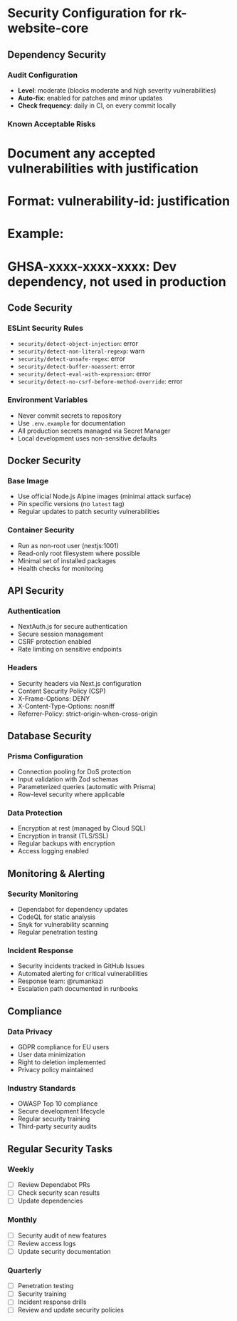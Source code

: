 # Security Configuration for rk-website-core

## Dependency Security

### Audit Configuration

- **Level**: moderate (blocks moderate and high severity vulnerabilities)
- **Auto-fix**: enabled for patches and minor updates
- **Check frequency**: daily in CI, on every commit locally

### Known Acceptable Risks

# Document any accepted vulnerabilities with justification

# Format: vulnerability-id: justification

# Example:

# GHSA-xxxx-xxxx-xxxx: Dev dependency, not used in production

## Code Security

### ESLint Security Rules

- `security/detect-object-injection`: error
- `security/detect-non-literal-regexp`: warn
- `security/detect-unsafe-regex`: error
- `security/detect-buffer-noassert`: error
- `security/detect-eval-with-expression`: error
- `security/detect-no-csrf-before-method-override`: error

### Environment Variables

- Never commit secrets to repository
- Use `.env.example` for documentation
- All production secrets managed via Secret Manager
- Local development uses non-sensitive defaults

## Docker Security

### Base Image

- Use official Node.js Alpine images (minimal attack surface)
- Pin specific versions (no `latest` tag)
- Regular updates to patch security vulnerabilities

### Container Security

- Run as non-root user (nextjs:1001)
- Read-only root filesystem where possible
- Minimal set of installed packages
- Health checks for monitoring

## API Security

### Authentication

- NextAuth.js for secure authentication
- Secure session management
- CSRF protection enabled
- Rate limiting on sensitive endpoints

### Headers

- Security headers via Next.js configuration
- Content Security Policy (CSP)
- X-Frame-Options: DENY
- X-Content-Type-Options: nosniff
- Referrer-Policy: strict-origin-when-cross-origin

## Database Security

### Prisma Configuration

- Connection pooling for DoS protection
- Input validation with Zod schemas
- Parameterized queries (automatic with Prisma)
- Row-level security where applicable

### Data Protection

- Encryption at rest (managed by Cloud SQL)
- Encryption in transit (TLS/SSL)
- Regular backups with encryption
- Access logging enabled

## Monitoring & Alerting

### Security Monitoring

- Dependabot for dependency updates
- CodeQL for static analysis
- Snyk for vulnerability scanning
- Regular penetration testing

### Incident Response

- Security incidents tracked in GitHub Issues
- Automated alerting for critical vulnerabilities
- Response team: @rumankazi
- Escalation path documented in runbooks

## Compliance

### Data Privacy

- GDPR compliance for EU users
- User data minimization
- Right to deletion implemented
- Privacy policy maintained

### Industry Standards

- OWASP Top 10 compliance
- Secure development lifecycle
- Regular security training
- Third-party security audits

## Regular Security Tasks

### Weekly

- [ ] Review Dependabot PRs
- [ ] Check security scan results
- [ ] Update dependencies

### Monthly

- [ ] Security audit of new features
- [ ] Review access logs
- [ ] Update security documentation

### Quarterly

- [ ] Penetration testing
- [ ] Security training
- [ ] Incident response drills
- [ ] Review and update security policies
